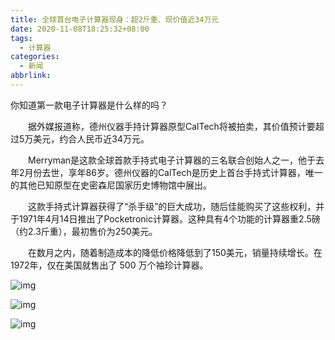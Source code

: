 ```yaml
---
title: 全球首台电子计算器现身：超2斤重、现价值近34万元
date: 2020-11-08T18:25:32+08:00
tags:
  - 计算器
categories:
  - 新闻
abbrlink:
---
```


你知道第一款电子计算器是什么样的吗？

　　据外媒报道称，德州仪器手持计算器原型CalTech将被拍卖，其价值预计要超过5万美元，约合人民币近34万元。

　　Merryman是这款全球首款手持式电子计算器的三名联合创始人之一，他于去年2月份去世，享年86岁。德州仪器的CalTech是历史上首台手持式计算器，唯一的其他已知原型在史密森尼国家历史博物馆中展出。

　　这款手持式计算器获得了“杀手级”的巨大成功，随后佳能购买了这些权利，并于1971年4月14日推出了Pocketronic计算器。这种具有4个功能的计算器重2.5磅（约2.3斤重），最初售价为250美元。

　　在数月之内，随着制造成本的降低价格降低到了150美元，销量持续增长。在1972年，仅在美国就售出了 500 万个袖珍计算器。

![img](https://cdn.jsdelivr.net/gh/yakeing/Documentation@main/Hexo/images/3b54-kcaeqzx0694594.jpg)

![img](https://cdn.jsdelivr.net/gh/yakeing/Documentation@main/Hexo/images/dbf9-kcaeqzx0694597.jpg)

![img](https://cdn.jsdelivr.net/gh/yakeing/Documentation@main/Hexo/images/6040-kcaeqzx0694651.jpg)
